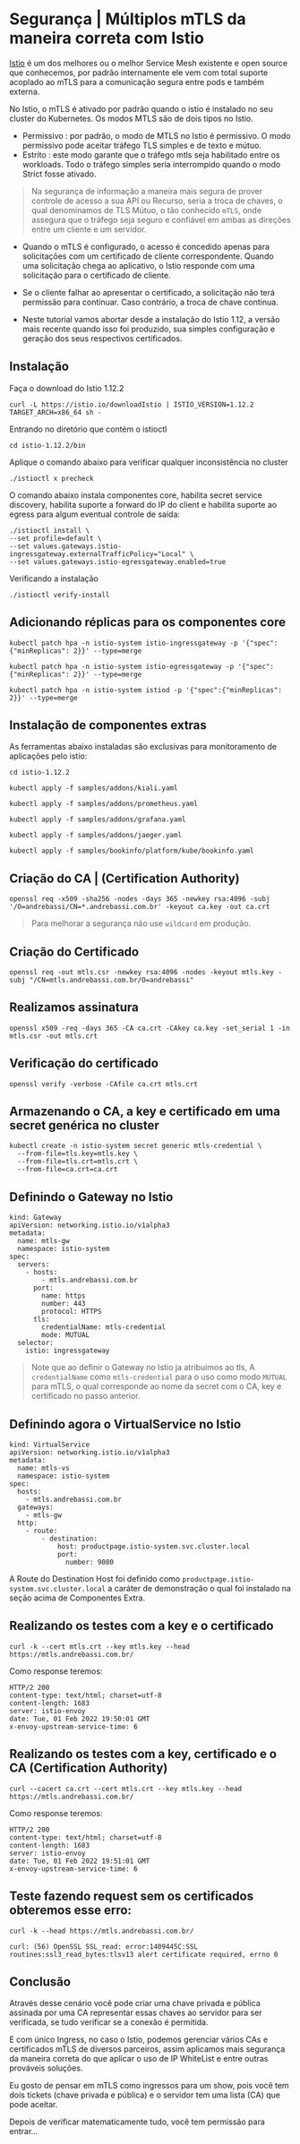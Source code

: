 # Segurança | Múltiplos mTLS da maneira correta com Istio

[Istio](https://istio.io/latest/docs/setup/getting-started/) é um dos melhores ou o melhor Service Mesh existente e open source que conhecemos, por padrão internamente ele vem com total suporte acoplado ao mTLS para a comunicação segura entre pods e também externa.


No Istio, o mTLS é ativado por padrão quando o istio é instalado no seu cluster do Kubernetes. Os modos MTLS são de dois tipos no Istio.

  - Permissivo : por padrão, o modo de MTLS no Istio é permissivo. O modo permissivo pode aceitar tráfego TLS simples e de texto e mútuo.
  - Estrito : este modo garante que o tráfego mtls seja habilitado entre os workloads. Todo o tráfego simples seria interrompido quando o modo Strict fosse ativado.


> Na segurança de informação a maneira mais segura de prover controle de acesso a sua API ou Recurso, seria a troca de chaves, o qual denominamos de TLS Mútuo, o tão conhecido `mTLS`, onde assegura que o tráfego seja seguro e confiável em ambas as direções entre um cliente e um servidor.


  - Quando o mTLS é configurado, o acesso é concedido apenas para solicitações com um certificado de cliente correspondente. Quando uma solicitação chega ao aplicativo, o Istio responde com uma solicitação para o certificado de cliente. 


  - Se o cliente falhar ao apresentar o certificado, a solicitação não terá permissão para continuar. Caso contrário, a troca de chave continua.


  - Neste tutorial vamos abortar desde a instalação do Istio 1.12, a versão mais recente quando isso foi produzido, sua simples configuração e geração dos seus respectivos certificados.


## Instalação

Faça o download do Istio 1.12.2

```
curl -L https://istio.io/downloadIstio | ISTIO_VERSION=1.12.2 TARGET_ARCH=x86_64 sh -
```

Entrando no diretório que contém o istioctl

```
cd istio-1.12.2/bin
```

Aplique o comando abaixo para verificar qualquer inconsistência no cluster

```
./istioctl x precheck
```

O comando abaixo instala componentes core, habilita secret service discovery, habilita suporte a
forward do IP do client e habilita suporte ao egress para algum eventual controle de saída:

```
./istioctl install \
--set profile=default \
--set values.gateways.istio-ingressgateway.externalTrafficPolicy="Local" \
--set values.gateways.istio-egressgateway.enabled=true
```

Verificando a instalação

```
./istioctl verify-install
```

## Adicionando réplicas para os componentes core

```
kubectl patch hpa -n istio-system istio-ingressgateway -p '{"spec":{"minReplicas": 2}}' --type=merge

kubectl patch hpa -n istio-system istio-egressgateway -p '{"spec":{"minReplicas": 2}}' --type=merge

kubectl patch hpa -n istio-system istiod -p '{"spec":{"minReplicas": 2}}' --type=merge
```

## Instalação de componentes extras

 As ferramentas abaixo instaladas são exclusivas para monitoramento de aplicações pelo istio:

```
cd istio-1.12.2

kubectl apply -f samples/addons/kiali.yaml

kubectl apply -f samples/addons/prometheus.yaml

kubectl apply -f samples/addons/grafana.yaml

kubectl apply -f samples/addons/jaeger.yaml

kubectl apply -f samples/bookinfo/platform/kube/bookinfo.yaml
```

## Criação do CA | (Certification Authority)

```
openssl req -x509 -sha256 -nodes -days 365 -newkey rsa:4096 -subj '/O=andrebassi/CN=*.andrebassi.com.br' -keyout ca.key -out ca.crt
```

> Para melhorar a segurança não use `wildcard` em produção.


## Criação do Certificado

```
openssl req -out mtls.csr -newkey rsa:4096 -nodes -keyout mtls.key -subj "/CN=mtls.andrebassi.com.br/O=andrebassi"
```

## Realizamos assinatura

```
openssl x509 -req -days 365 -CA ca.crt -CAkey ca.key -set_serial 1 -in mtls.csr -out mtls.crt
```

## Verificação do certificado

```
openssl verify -verbose -CAfile ca.crt mtls.crt
```

## Armazenando o CA, a key e certificado em uma secret genérica no cluster

```
kubectl create -n istio-system secret generic mtls-credential \
  --from-file=tls.key=mtls.key \
  --from-file=tls.crt=mtls.crt \
  --from-file=ca.crt=ca.crt
```

## Definindo o Gateway no Istio

```
kind: Gateway
apiVersion: networking.istio.io/v1alpha3
metadata:
  name: mtls-gw
  namespace: istio-system
spec:
  servers:
    - hosts:
        - mtls.andrebassi.com.br
      port:
        name: https
        number: 443
        protocol: HTTPS
      tls:
        credentialName: mtls-credential
        mode: MUTUAL
  selector:
    istio: ingressgateway
```

> Note que ao definir o Gateway no Istio ja atribuimos ao tls, A `credentialName` como `mtls-credential` para o uso como modo `MUTUAL` para mTLS, o qual corresponde ao nome da secret com o CA, key e certificado no passo anterior.


## Definindo agora o VirtualService no Istio

```
kind: VirtualService
apiVersion: networking.istio.io/v1alpha3
metadata:
  name: mtls-vs
  namespace: istio-system
spec:
  hosts:
    - mtls.andrebassi.com.br
  gateways:
    - mtls-gw
  http:
    - route:
        - destination:
            host: productpage.istio-system.svc.cluster.local
            port:
              number: 9080
```

A Route do Destination Host foi definido como `productpage.istio-system.svc.cluster.local` a caráter de demonstração o qual foi instalado na seção acima de Componentes Extra.


## Realizando os testes com a key e o certificado

```
curl -k --cert mtls.crt --key mtls.key --head https://mtls.andrebassi.com.br/
```

Como response teremos:

```
HTTP/2 200
content-type: text/html; charset=utf-8
content-length: 1683
server: istio-envoy
date: Tue, 01 Feb 2022 19:50:01 GMT
x-envoy-upstream-service-time: 6
```

## Realizando os testes com a key, certificado e o CA (Certification Authority)

```
curl --cacert ca.crt --cert mtls.crt --key mtls.key --head https://mtls.andrebassi.com.br/
```

Como response teremos:

```
HTTP/2 200
content-type: text/html; charset=utf-8
content-length: 1683
server: istio-envoy
date: Tue, 01 Feb 2022 19:51:01 GMT
x-envoy-upstream-service-time: 6
```

## Teste fazendo request sem os certificados obteremos esse erro:
```
curl -k --head https://mtls.andrebassi.com.br/

curl: (56) OpenSSL SSL_read: error:1409445C:SSL routines:ssl3_read_bytes:tlsv13 alert certificate required, errno 0
```

## Conclusão

Através desse cenário você pode criar uma chave privada e pública assinada por uma CA representar essas chaves ao servidor para ser verificada, se tudo verificar se a conexão é permitida.

E com único Ingress, no caso o Istio, podemos gerenciar vários CAs e certificados mTLS de diversos parceiros, assim aplicamos mais segurança da maneira correta do que aplicar o uso de IP WhiteList e entre outras prováveis soluções.

Eu gosto de pensar em mTLS como ingressos para um show, pois você tem dois tickets (chave privada e pública) e o servidor tem uma lista (CA) que pode aceitar. 

Depois de verificar matematicamente tudo, você tem permissão para entrar...